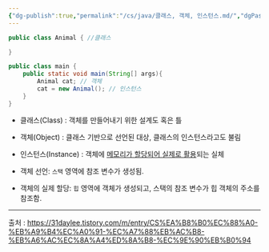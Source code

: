 ```yaml
---
{"dg-publish":true,"permalink":"/cs/java/클래스, 객체, 인스턴스.md/","dgPassFrontmatter":true,"noteIcon":"","created":"2024-10-28T02:28:34.433+09:00","updated":"2024-10-28T03:32:10.598+09:00"}
---
```



```java
public class Animal { //클래스

}

public class main {
	public static void main(String[] args){
		Animal cat; // 객체
		cat = new Animal(); // 인스턴스
	}
}
```

- 클래스(Class) : 객체를 만들어내기 위한 설계도 혹은 틀
- 객체(Object) : 클래스 기반으로 선언된 대상, 클래스의 인스턴스라고도 불림
- 인스턴스(Instance) : 객체에 <u>메모리가 할당되어 실제로 활용</u>되는 실체



- 객체 선언: `스택` 영역에 참조 변수가 생성됨.
- 객체의 실제 할당: `힙` 영역에 객체가 생성되고, 스택의 참조 변수가 힙 객체의 주소를 참조함.

---
출처 : https://31daylee.tistory.com/m/entry/CS%EA%B8%B0%EC%88%A0-%EB%A9%B4%EC%A0%91-%EC%A7%88%EB%AC%B8-%EB%A6%AC%EC%8A%A4%ED%8A%B8-%EC%9E%90%EB%B0%94
